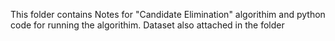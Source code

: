 This folder contains Notes for "Candidate Elimination" algorithim and python code for running the algorithim. Dataset also attached in the folder
